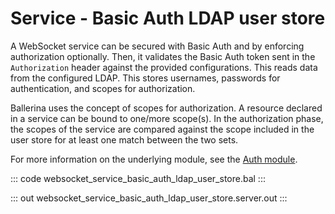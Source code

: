 # Service - Basic Auth LDAP user store

A WebSocket service can be secured with Basic Auth and by enforcing
authorization optionally. Then, it validates the Basic Auth token sent in
the `Authorization` header against the provided configurations. This reads
data from the configured LDAP. This stores usernames, passwords for
authentication, and scopes for authorization.

Ballerina uses the concept of scopes for authorization. A resource declared
in a service can be bound to one/more scope(s).
In the authorization phase, the scopes of the service are compared
against the scope included in the user store for at least one match between
the two sets.

For more information on the underlying module,
see the [Auth module](https://docs.central.ballerina.io/ballerina/auth/latest/).

::: code websocket_service_basic_auth_ldap_user_store.bal :::

::: out websocket_service_basic_auth_ldap_user_store.server.out :::